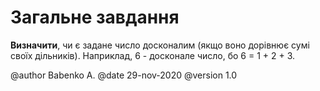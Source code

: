 ﻿# Загальне завдання

**Визначити**, чи є задане число досконалим (якщо воно дорівнює сумі своїх дільників). Наприклад, 6 - досконале число, бо 6 = 1 + 2 + 3.


@author Babenko A.
@date 29-nov-2020
@version 1.0